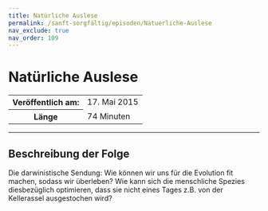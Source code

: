 ```yaml
---
title: Natürliche Auslese
permalink: /sanft-sorgfältig/episoden/Natuerliche-Auslese
nav_exclude: true
nav_order: 109
---
```


# Natürliche Auslese
<table class="resp-table dcf-table dcf-table-responsive dcf-table-bordered dcf-table-striped dcf-w-100%">
                    <tbody>
                        <tr>
                            <th scope="row">Veröffentlich am:</th>
                            <td data-label="Veröffentlich am:">17. Mai 2015</td>
                        </tr>
                        <tr>
                            <th scope="row">Länge </th>
                            <td data-label="Länge ">74 Minuten</td>
                        </tr></tbody>
                </table>

***

## Beschreibung der Folge

<div>
Die darwinistische Sendung: Wie können wir uns für die Evolution fit machen, sodass wir überleben? Wie kann sich die menschliche Spezies diesbezüglich optimieren, dass sie nicht eines Tages z.B. von der Kellerassel ausgestochen wird?  
</div>

